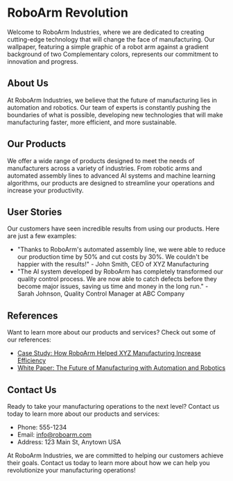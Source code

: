 <!--font:Barlow Condensed-->

# RoboArm Revolution

Welcome to RoboArm Industries, where we are dedicated to creating cutting-edge technology that will change the face of manufacturing. Our wallpaper, featuring a simple graphic of a robot arm against a gradient background of two Com<wbr>ple<wbr>men<wbr>ta<wbr>ry colors, represents our commitment to innovation and progress.

## About Us

At RoboArm Industries, we believe that the future of manufacturing lies in automation and robotics. Our team of experts is constantly pushing the boundaries of what is possible, developing new technologies that will make manufacturing faster, more efficient, and more sustainable.

## Our Products

We offer a wide range of products designed to meet the needs of manufacturers across a variety of industries. From robotic arms and automated assembly lines to advanced AI systems and machine learning algorithms, our products are designed to streamline your operations and increase your productivity.

## User Stories

Our customers have seen incredible results from using our products. Here are just a few examples:

-   "Thanks to RoboArm's automated assembly line, we were able to reduce our production time by 50% and cut costs by 30%. We couldn't be happier with the results!" - John Smith, CEO of XYZ Manufacturing
-   "The AI system developed by RoboArm has completely transformed our quality control process. We are now able to catch defects before they become major issues, saving us time and money in the long run." - Sarah Johnson, Quality Control Manager at ABC Company

## References

Want to learn more about our products and services? Check out some of our references:

-   [Case Study: How RoboArm Helped XYZ Manufacturing Increase Efficiency](#)
-   [White Paper: The Future of Manufacturing with Automation and Robotics](#)

## Contact Us

Ready to take your manufacturing operations to the next level? Contact us today to learn more about our products and services:

-   Phone: 555-1234
-   Email: info@roboarm.com
-   Address: 123 Main St, Anytown USA

At RoboArm Industries, we are committed to helping our customers achieve their goals. Contact us today to learn more about how we can help you revolutionize your manufacturing operations!

<!--

Write me content for website with wallpaper which alt text is:

"A wallpaper with a simple graphic of a robot arm, against a gradient background of two Com<wbr>ple<wbr>men<wbr>ta<wbr>ry colors."

The name/title of the page should not be 1:1 copy of the alt text but rather a real content of the website which is using this wallpaper.

- Use markdown format
- Start with heading
- Heading should be short and concise
- The content should look like a real website
- The website should not be about the wallpaper, wallpaper is just a related background
- Heading should be contain work "wallpaper" or "background"
- Include real sections like references, contact, user stories, etc. use things relevant to the page purpose.
- Feel free to use structure like headings, bullets, numbering, blockquotes, paragraphs, horizontal lines, etc.
- You can use formatting like bold or _italic_
- You can include UTF-8 emojis
- Links should be only #hash anchors (and you can refer to the document itself)
- Do not include images


---


# RoboArm Industries: Revolutionizing the Future of Manufacturing

Welcome to RoboArm Industries, where we are dedicated to creating cutting-edge technology that will change the face of manufacturing. Our wallpaper, featuring a simple graphic of a robot arm against a gradient background of two Com<wbr>ple<wbr>men<wbr>ta<wbr>ry colors, represents our commitment to innovation and progress.

## About Us
At RoboArm Industries, we believe that the future of manufacturing lies in automation and robotics. Our team of experts is constantly pushing the boundaries of what is possible, developing new technologies that will make manufacturing faster, more efficient, and more sustainable.

## Our Products
We offer a wide range of products designed to meet the needs of manufacturers across a variety of industries. From robotic arms and automated assembly lines to advanced AI systems and machine learning algorithms, our products are designed to streamline your operations and increase your productivity.

## User Stories
Our customers have seen incredible results from using our products. Here are just a few examples:

- "Thanks to RoboArm's automated assembly line, we were able to reduce our production time by 50% and cut costs by 30%. We couldn't be happier with the results!" - John Smith, CEO of XYZ Manufacturing
- "The AI system developed by RoboArm has completely transformed our quality control process. We are now able to catch defects before they become major issues, saving us time and money in the long run." - Sarah Johnson, Quality Control Manager at ABC Company

## References
Want to learn more about our products and services? Check out some of our references:

- [Case Study: How RoboArm Helped XYZ Manufacturing Increase Efficiency](#)
- [White Paper: The Future of Manufacturing with Automation and Robotics](#)

## Contact Us
Ready to take your manufacturing operations to the next level? Contact us today to learn more about our products and services:

- Phone: 555-1234
- Email: info@roboarm.com
- Address: 123 Main St, Anytown USA

At RoboArm Industries, we are committed to helping our customers achieve their goals. Contact us today to learn more about how we can help you revolutionize your manufacturing operations!

-->
